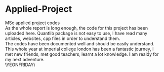 # Applied-Project  
MSc applied project codes  
As the whole report is long enough, the code for this project has been uploaded here. Quantlib package is not easy to use, I have read many articles, websites, cpp files in order to understand them.  
The codes have been documented well and should be easily understand.  
This whole year at imperial college london has been a fantastic journey, I met new friends, met good teachers, learnt a lot knowledge. I am realdy for my next adventure.  
\\YEONFRIDAY\\
